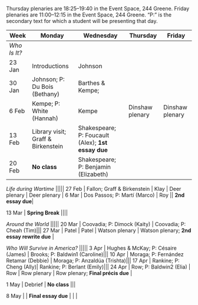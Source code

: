 
Thursday plenaries are 18:25–19:40 in the Event Space, 244 Greene. Friday
plenaries are 11:00–12:15 in the Event Space, 244 Greene. “P:” is the secondary
text for which a student will be presenting that day.

| Week | Monday | Wednesday | Thursday | Friday |
-------| ------ | --------- | -------- | ------ |
*Who Is It?* |||||
23 Jan| Introductions | Johnson |||
30 Jan | Johnson; P: Du Bois (Bethany)| Barthes & Kempe; |||
6 Feb | Kempe; P: White (Hannah) | Kempe | Dinshaw plenary | Dinshaw plenary |
13 Feb | Library visit; Graff & Birkenstein | Shakespeare; P: Foucault (Alex); **1st essay due** |||
20 Feb | **No class** | Shakespeare; P: Benjamin (Elizabeth) |||

*Life during Wartime* |||||
27 Feb | Fallon; Graff & Birkenstein | Klay | Deer plenary | Deer plenary |
6 Mar | Dos Passos; P: Martí (Marco) | Roy || **2nd essay due**|

13 Mar | **Spring Break** ||||

*Around the World* |||||
20 Mar | Coovadia; P: Dimock (Kaity) | Coovadia; P: Cheah (Tim)|||
27 Mar | Patel | Patel | Watson plenary | Watson plenary; **2nd essay rewrite due** |

*Who Will Survive in America?* |||||
3 Apr | Hughes & McKay; P: Césaire (James) | Brooks; P: Baldwin1 (Caroline)|||
10 Apr | Moraga; P: Fernández Retamar (Debbie) | Moraga; P: Anzaldúa (Trishta)|||
17 Apr | Rankine; P: Cheng (Ally)| Rankine; P: Berlant (Emily)|||
24 Apr | Row; P: Baldwin2 (Elia) | Row | Row plenary | Row plenary; **Final précis due** |

1 May | Debrief | **No class** |||

8 May | | **Final essay due** | | |
